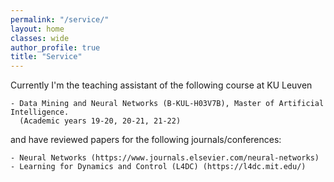 ```yaml
---
permalink: "/service/"
layout: home
classes: wide
author_profile: true
title: "Service"
---
```


Currently I'm the teaching assistant of the following course at KU Leuven

```
- Data Mining and Neural Networks (B-KUL-H03V7B), Master of Artificial Intelligence.
  (Academic years 19-20, 20-21, 21-22)
```

and have reviewed papers for the following journals/conferences:

```
- Neural Networks (https://www.journals.elsevier.com/neural-networks)
- Learning for Dynamics and Control (L4DC) (https://l4dc.mit.edu/)
```
